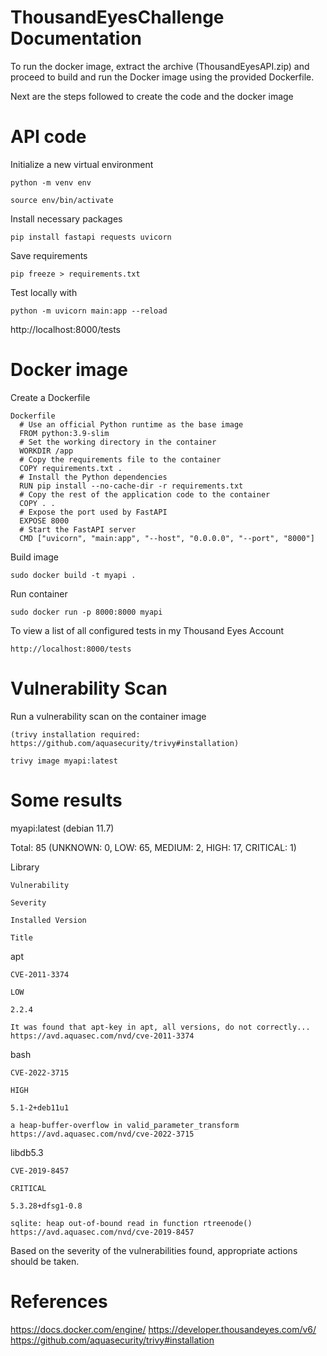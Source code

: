 # ThousandEyesChallenge Documentation

To run the docker image, extract the archive (ThousandEyesAPI.zip) and proceed to build and run the Docker image using the provided Dockerfile.

Next are the steps followed to create the code and the docker image

# API code
Initialize a new virtual environment 

	python -m venv env 
	
	source env/bin/activate 
	  
Install necessary packages 

	pip install fastapi requests uvicorn 
	  
Save requirements 

	pip freeze > requirements.txt 
    
Test locally with 

	python -m uvicorn main:app --reload 
	  
http://localhost:8000/tests 
    



# Docker image
Create a Dockerfile

	Dockerfile
      # Use an official Python runtime as the base image
      FROM python:3.9-slim
      # Set the working directory in the container
      WORKDIR /app
      # Copy the requirements file to the container
      COPY requirements.txt .
      # Install the Python dependencies
      RUN pip install --no-cache-dir -r requirements.txt
      # Copy the rest of the application code to the container
      COPY . .
      # Expose the port used by FastAPI
      EXPOSE 8000
      # Start the FastAPI server
      CMD ["uvicorn", "main:app", "--host", "0.0.0.0", "--port", "8000"]
      
Build image

	sudo docker build -t myapi .
    
Run container

	sudo docker run -p 8000:8000 myapi
    
To view a list of all configured tests in my Thousand Eyes Account 

	http://localhost:8000/tests 
	
# Vulnerability Scan
Run a vulnerability scan on the container image

	(trivy installation required: https://github.com/aquasecurity/trivy#installation)
	
	trivy image myapi:latest

# Some results
myapi:latest (debian 11.7)

Total: 85 (UNKNOWN: 0, LOW: 65, MEDIUM: 2, HIGH: 17, CRITICAL: 1)

Library  

	Vulnerability 
	
	Severity 
	
	Installed Version
	
	Title     
apt 

	CVE-2011-3374

	LOW

	2.2.4

	It was found that apt-key in apt, all versions, do not correctly...  https://avd.aquasec.com/nvd/cve-2011-3374 

bash 

	CVE-2022-3715

	HIGH

	5.1-2+deb11u1
	
	a heap-buffer-overflow in valid_parameter_transform
	https://avd.aquasec.com/nvd/cve-2022-3715 


libdb5.3

	CVE-2019-8457

	CRITICAL

	5.3.28+dfsg1-0.8

	sqlite: heap out-of-bound read in function rtreenode()
	https://avd.aquasec.com/nvd/cve-2019-8457  


Based on the severity of the vulnerabilities found, appropriate actions should be taken.


# References
  https://docs.docker.com/engine/
  https://developer.thousandeyes.com/v6/ 
  https://github.com/aquasecurity/trivy#installation 
